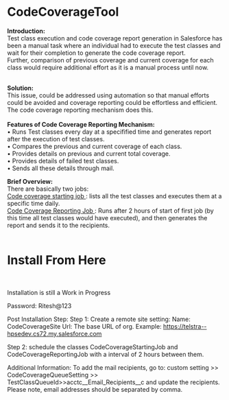 # CodeCoverageTool

<b>Introduction:</b>
<br/>
Test class execution and code coverage report generation in Salesforce has been a manual task where an individual had to execute the test classes and wait for their completion to generate the code coverage report.
<br/>
Further, comparison of previous coverage and current coverage for each class would require additional effort as it is a manual process until now.
<br/>
<br/>

<b>Solution:</b>
<br/>
This issue, could be addressed using automation so that manual efforts could be avoided and coverage reporting could be effortless and efficient.
<br/>
The code coverage reporting mechanism does this.
<br/>
<br/>
<b>Features of Code Coverage Reporting Mechanism:</b>
<br/>
•	Runs Test classes every day at a specifified time and generates report after the execution of test classes.
<br/>
•	Compares the previous and current coverage of each class.
<br/>
•	Provides details on previous and current total coverage.
<br/>
•	Provides details of failed test classes.
<br/>
•	Sends all these details through mail.
<br/>

<b>Brief Overview:</b>
<br/>
There are basically two jobs:
<br/>
<u>Code coverage starting job </u> : lists all the test classes and executes them at a specific time daily.
<br/>
<u>Code Coverage Reporting Job </u>: Runs after 2 hours of start of first job  (by this time all test classes would have executed), and then generates the report and sends it to the recipients.
<br/>
<br/>

<h1>Install From Here</h1> 
<br/>
  
Installation is still a Work in Progress

<!--
Sandbox : <a href="https://test.salesforce.com/packaging/installPackage.apexp?p0=04t7F000005145b" target="_blank">Click to install</a>
<br/>  
production : <a href="https://login.salesforce.com/packaging/installPackage.apexp?p0=04t7F000005145b" target="_blank">Click to install</a>
-->


Password: Ritesh@123

Post Installation Step:
Step 1: Create a remote site setting:
Name: CodeCoverageSite
Url: The base URL of org.
Example: https://telstra--hpsedev.cs72.my.salesforce.com

Step 2: schedule the classes CodeCoverageStartingJob and CodeCoverageReportingJob with a interval of 2 hours between them.

Additional Information:
To add the mail recipients, go to:
custom setting >> CodeCoverageQueueSetting >> TestClassQueueId>>acctc__Email_Recipients__c
and update the recipients.
Please note, email addresses should be separated by comma.

 
  
